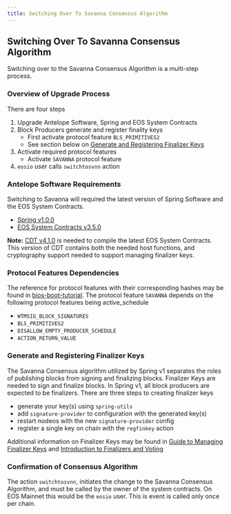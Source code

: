 ```yaml
---
title: Switching Over To Savanna Consensus Algorithm
---
```


## Switching Over To Savanna Consensus Algorithm
Switching over to the Savanna Consensus Algorithm is a multi-step process.

### Overview of Upgrade Process
There are four steps
1. Upgrade Antelope Software, Spring and EOS System Contracts
2. Block Producers generate and register finality keys
   - First activate protocol feature `BLS_PRIMITIVES2`
   - See section below on [Generate and Registering Finalizer Keys](#generate-and-registering-finalizer-keys)
3. Activate required protocol features
   - Activate `SAVANNA` protocol feature
4. `eosio` user calls `switchtosvnn` action

### Antelope Software Requirements
Switching to Savanna will required the latest version of Spring Software and the EOS System Contracts.
- [Spring v1.0.0](https://github.com/AntelopeIO/spring/releases)
- [EOS System Contracts v3.5.0](https://github.com/eosnetworkfoundation/eos-system-contracts/releases)

**Note:** [CDT v4.1.0](https://github.com/AntelopeIO/cdt/releases) is needed to compile the latest EOS System Contracts. This version of CDT contains both the needed host functions, and cryptography support needed to support managing finalizer keys.

### Protocol Features Dependencies
The reference for protocol features with their corresponding hashes may be found in [bios-boot-tutorial](https://github.com/AntelopeIO/spring/blob/main/tutorials/bios-boot-tutorial/bios-boot-tutorial.py).
The protocol feature `SAVANNA` depends on the following protocol features being active_schedule
- `WTMSIG_BLOCK_SIGNATURES`
- `BLS_PRIMITIVES2`
- `DISALLOW_EMPTY_PRODUCER_SCHEDULE`
- `ACTION_RETURN_VALUE`


### Generate and Registering Finalizer Keys
The Savanna Consensus algorithm utilized by Spring v1 separates the roles of publishing blocks from signing and finalizing blocks. Finalizer Keys are needed to sign and finalize blocks. In Spring v1, all block producers are expected to be finalizers. There are three steps to creating finalizer keys
- generate your key(s) using `spring-utils`
- add `signature-provider` to configuration with the generated key(s)
- restart nodeos with the new `signature-provider` config
- register a single key on chain with the `regfinkey` action

Additional information on Finalizer Keys may be found in [Guide to Managing Finalizer Keys](../../advanced-topics/managing-finalizer-keys) and [Introduction to Finalizers and Voting](introduction_finalizers_voting)

### Confirmation of Consensus Algorithm
The action `switchtosvnn`, initiates the change to the Savanna Consensus Algorithm, and must be called by the owner of the system contracts. On EOS Mainnet this would be the `eosio` user. This is event is called only once per chain.
